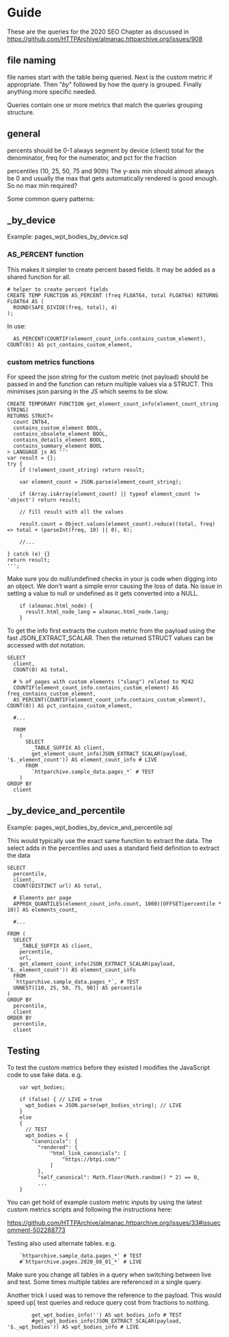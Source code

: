 # Guide

These are the queries for the 2020 SEO Chapter as discussed in https://github.com/HTTPArchive/almanac.httparchive.org/issues/908

## file naming
file names start with the table being queried. Next is the custom metric if appropriate. Then "_by_" followed by how the query is grouped. Finally anything more specific needed.

Queries contain one or more metrics that match the queries grouping structure.

## general

percents should be 0-1
always segment by device (client)
total for the denominator, freq for the numerator, and pct for the fraction

percentiles (10, 25, 50, 75 and 90th) The y-axis min should almost always be 0 and usually the max that gets automatically rendered is good enough. So no max min required?

Some common query patterns:

## _by_device

Example: pages_wpt_bodies_by_device.sql

### AS_PERCENT function

This makes it simpler to create percent based fields. It may be added as a shared function for all.

```
# helper to create percent fields
CREATE TEMP FUNCTION AS_PERCENT (freq FLOAT64, total FLOAT64) RETURNS FLOAT64 AS (
  ROUND(SAFE_DIVIDE(freq, total), 4)
);
```

In use:

```
  AS_PERCENT(COUNTIF(element_count_info.contains_custom_element), COUNT(0)) AS pct_contains_custom_element,
```

### custom metrics functions

For speed the json string for the custom metric (not payload) should be passed in and the function can return multiple values via a STRUCT. This minimises json parsing in the JS which seems to be slow.

```
CREATE TEMPORARY FUNCTION get_element_count_info(element_count_string STRING)
RETURNS STRUCT<
  count INT64,
  contains_custom_element BOOL,
  contains_obsolete_element BOOL,
  contains_details_element BOOL,
  contains_summary_element BOOL
> LANGUAGE js AS '''
var result = {};
try {
    if (!element_count_string) return result;

    var element_count = JSON.parse(element_count_string);

    if (Array.isArray(element_count) || typeof element_count != 'object') return result;

    // fill result with all the values

    result.count = Object.values(element_count).reduce((total, freq) => total + (parseInt(freq, 10) || 0), 0);

    //...

} catch (e) {}
return result;
''';
```

Make sure you do null/undefined checks in your js code when digging into an object. We don't want a simple error causing the loss of data. No issue in setting a value to null or undefined as it gets converted into a NULL.

```
    if (almanac.html_node) {
      result.html_node_lang = almanac.html_node.lang;
    }
```

To get the info first extracts the custom metric from the payload using the fast JSON_EXTRACT_SCALAR. Then the returned STRUCT values can be accessed with dot notation.

```
SELECT
  client,
  COUNT(0) AS total,

  # % of pages with custom elements ("slang") related to M242
  COUNTIF(element_count_info.contains_custom_element) AS freq_contains_custom_element,
  AS_PERCENT(COUNTIF(element_count_info.contains_custom_element), COUNT(0)) AS pct_contains_custom_element,

  #...

  FROM
    (
      SELECT
        _TABLE_SUFFIX AS client,
        get_element_count_info(JSON_EXTRACT_SCALAR(payload, '$._element_count')) AS element_count_info # LIVE
      FROM
        `httparchive.sample_data.pages_*` # TEST
    )
GROUP BY
  client
```

## _by_device_and_percentile

Example: pages_wpt_bodies_by_device_and_percentile.sql

This would typically use the exact same function to extract the data. The select adds in the percentiles and uses a standard field definition to extract the data

```
SELECT
  percentile,
  client,
  COUNT(DISTINCT url) AS total,

  # Elements per page
  APPROX_QUANTILES(element_count_info.count, 1000)[OFFSET(percentile * 10)] AS elements_count,

  #...

FROM (
  SELECT
    _TABLE_SUFFIX AS client,
    percentile,
    url,
    get_element_count_info(JSON_EXTRACT_SCALAR(payload, '$._element_count')) AS element_count_info
  FROM
  `httparchive.sample_data.pages_*`, # TEST
  UNNEST([10, 25, 50, 75, 90]) AS percentile
)
GROUP BY
  percentile,
  client
ORDER BY
  percentile,
  client
```

## Testing

To test the custom metrics before they existed I modifies the JavaScript code to use fake data. e.g.

```
    var wpt_bodies;

    if (false) { // LIVE = true
      wpt_bodies = JSON.parse(wpt_bodies_string); // LIVE
    }
    else
    {
      // TEST
      wpt_bodies = {
        "canonicals": {
          "rendered": {
              "html_link_canoncials": [
                  "https://btpi.com/"
              ]
          },
          "self_canonical": Math.floor(Math.random() * 2) == 0,
          ...
    }
```

You can get hold of example custom metric inputs by using the latest custom metrics scripts and following the instructions here:

https://github.com/HTTPArchive/almanac.httparchive.org/issues/33#issuecomment-502288773

Testing also used alternate tables. e.g.

```
    `httparchive.sample_data.pages_*` # TEST
    #`httparchive.pages.2020_08_01_*` # LIVE
```

Make sure you change all tables in a query when switching between live and test. Some times multiple tables are referenced in a single query.

Another trick I used was to remove the reference to the payload. This would speed up[ test queries and reduce query cost from fractions to nothing.

```
        get_wpt_bodies_info('') AS wpt_bodies_info # TEST
        #get_wpt_bodies_info(JSON_EXTRACT_SCALAR(payload, '$._wpt_bodies')) AS wpt_bodies_info # LIVE
```
